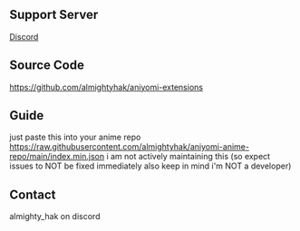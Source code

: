 ## Support Server

[Discord](https://discord.gg/vut4mmXQzU)

## Source Code

https://github.com/almightyhak/aniyomi-extensions

## Guide

just paste this into your anime repo https://raw.githubusercontent.com/almightyhak/aniyomi-anime-repo/main/index.min.json i am not actively maintaining this (so expect issues to NOT be fixed immediately also keep in mind i'm NOT a developer)

## Contact

almighty_hak on discord
